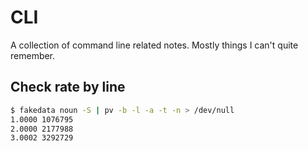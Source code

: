 # CLI

A collection of command line related notes. Mostly things I can't quite
remember.

## Check rate by line

```sh
$ fakedata noun -S | pv -b -l -a -t -n > /dev/null
1.0000 1076795
2.0000 2177988
3.0002 3292729
```
